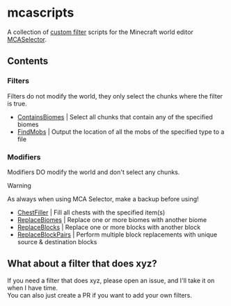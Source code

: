 # mcascripts

A collection of [custom filter](https://github.com/Querz/mcaselector/wiki/Custom-Filter-Tutorial) scripts for the
Minecraft world editor [MCASelector](https://github.com/Querz/mcaselector).

## Contents

### Filters

Filters do not modify the world, they only select the chunks where the filter is true.

- [ContainsBiomes](./filters/ContainsBiomes.groovy) | Select all chunks that contain any of the specified biomes
- [FindMobs](./filters/FindMobs.groovy) | Output the location of all the mobs of the specified type to a file

### Modifiers

Modifiers DO modify the world and don't select any chunks.
> [!WARNING]  
> As always when using MCA Selector, make a backup before using!

- [ChestFiller](./modifiers/ChestFiller.groovy) | Fill all chests with the specified item(s)
- [ReplaceBiomes](./modifiers/ReplaceBiomes.groovy) | Replace one or more biomes with another biome
- [ReplaceBlocks](./modifiers/ReplaceBlocks.groovy) | Replace one or more blocks with another block
- [ReplaceBlockPairs](./modifiers/ReplaceBlockPairs.groovy) | Perform multiple block replacements with unique source & destination blocks

## What about a filter that does xyz?

If you need a filter that does xyz, please open an issue, and I'll take it on when I have time.  
You can also just create a PR if you want to add your own filters.
